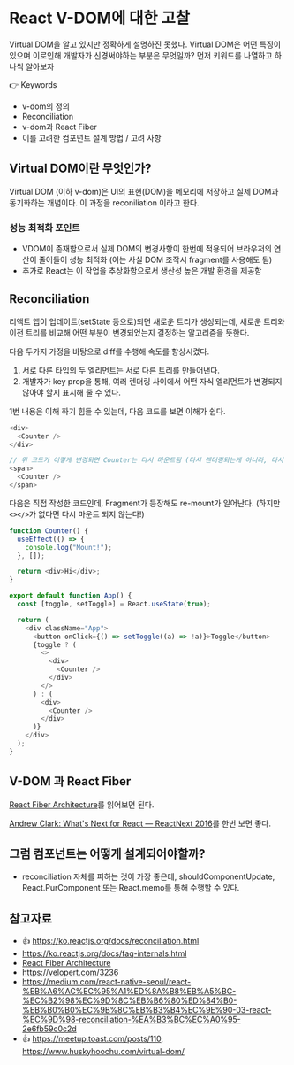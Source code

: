 # React V-DOM에 대한 고찰

Virtual DOM을 알고 있지만 정확하게 설명하진 못했다. Virtual DOM은 어떤 특징이 있으며 이로인해 개발자가 신경써야하는 부분은 무엇일까? 먼저 키워드를 나열하고 하나씩 알아보자

👉 Keywords

- v-dom의 정의
- Reconciliation
- v-dom과 React Fiber
- 이를 고려한 컴포넌트 설계 방법 / 고려 사항

## Virtual DOM이란 무엇인가?

Virtual DOM (이하 v-dom)은 UI의 표현(DOM)을 메모리에 저장하고 실제 DOM과 동기화하는 개념이다. 이 과정을 reconiliation 이라고 한다.

### 성능 최적화 포인트

- VDOM이 존재함으로서 실제 DOM의 변경사항이 한번에 적용되어 브라우저의 연산이 줄어들어 성능 최적화 (이는 사실 DOM 조작시 fragment를 사용해도 됨)
- 추가로 React는 이 작업을 추상화함으로서 생산성 높은 개발 환경을 제공함

## Reconciliation

리액트 앱이 업데이트(setState 등으로)되면 새로운 트리가 생성되는데, 새로운 트리와 이전 트리를 비교해 어떤 부분이 변경되었는지 결정하는 알고리즘을 뜻한다.

다음 두가지 가정을 바탕으로 diff를 수행해 속도를 향상시켰다.

1. 서로 다른 타입의 두 엘리먼트는 서로 다른 트리를 만들어낸다.
2. 개발자가 key prop을 통해, 여러 렌더링 사이에서 어떤 자식 엘리먼트가 변경되지 않아야 할지 표시해 줄 수 있다.

1번 내용은 이해 하기 힘들 수 있는데, 다음 코드를 보면 이해가 쉽다.

```js
<div>
  <Counter />
</div>

// 위 코드가 이렇게 변경되면 Counter는 다시 마운트됨 (다시 렌더링되는게 아니라, 다시 마운트됨)
<span>
  <Counter />
</span>
```

다음은 직접 작성한 코드인데, Fragment가 등장해도 re-mount가 일어난다. (하지만 `<></>`가 없다면 다시 마운트 되지 않는다!)

```js
function Counter() {
  useEffect(() => {
    console.log("Mount!");
  }, []);

  return <div>Hi</div>;
}

export default function App() {
  const [toggle, setToggle] = React.useState(true);

  return (
    <div className="App">
      <button onClick={() => setToggle((a) => !a)}>Toggle</button>
      {toggle ? (
        <>
          <div>
            <Counter />
          </div>
        </>
      ) : (
        <div>
          <Counter />
        </div>
      )}
    </div>
  );
}
```

## V-DOM 과 React Fiber

[React Fiber Architecture](https://github.com/acdlite/react-fiber-architecture)를 읽어보면 된다.

[Andrew Clark: What's Next for React — ReactNext 2016](https://youtu.be/aV1271hd9ew)를 한번 보면 좋다.

## 그럼 컴포넌트는 어떻게 설계되어야할까?

- reconciliation 자체를 피하는 것이 가장 좋은데, shouldComponentUpdate, React.PurComponent 또는 React.memo를 통해 수행할 수 있다.

## 참고자료

- 👍 https://ko.reactjs.org/docs/reconciliation.html
- https://ko.reactjs.org/docs/faq-internals.html
- [React Fiber Architecture](https://github.com/acdlite/react-fiber-architecture)
- https://velopert.com/3236
- https://medium.com/react-native-seoul/react-%EB%A6%AC%EC%95%A1%ED%8A%B8%EB%A5%BC-%EC%B2%98%EC%9D%8C%EB%B6%80%ED%84%B0-%EB%B0%B0%EC%9B%8C%EB%B3%B4%EC%9E%90-03-react-%EC%9D%98-reconciliation-%EA%B3%BC%EC%A0%95-2e6fb59c0c2d
- 👍 https://meetup.toast.com/posts/110, https://www.huskyhoochu.com/virtual-dom/
